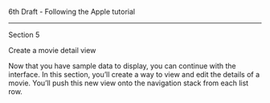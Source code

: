 6th Draft - Following the Apple tutorial

- - - -

Section 5

Create a movie detail view

Now that you have sample data to display, you can continue with the interface. In this section, you’ll create a way
to view and edit the details of a movie. You’ll push this new view onto the navigation stack from each list row.
